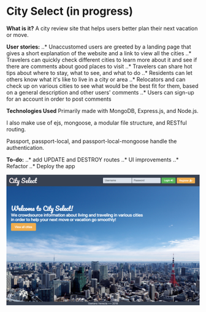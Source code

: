 # City Select (in progress)

**What is it?**
A city review site that helps users better plan their next vacation or move.

**User stories:**
..* Unaccustomed users are greeted by a landing page that gives a short explanation of the website and a link to view all the cities
..* Travelers can quickly check different cities to learn more about it and see if there are comments about good places to visit
..* Travelers can share hot tips about where to stay, what to see, and what to do
..* Residents can let others know what it's like to live in a city or area
..* Relocators and can check up on various cities to see what would be the best fit for them, based on a general description and other users' comments
..* Users can sign-up for an account in order to post comments

**Technologies Used**
Primarily made with MongoDB, Express.js, and Node.js.

I also make use of ejs, mongoose, a modular file structure, and RESTful routing.

Passport, passport-local, and passport-local-mongoose handle the authentication.

**To-do:**
..* add UPDATE and DESTROY routes
..* UI improvements
..* Refactor
..* Deploy the app

![screenshot of the landing page](https://github.com/gvenezia/myWebsite/blob/master/images/citySelect.png)

